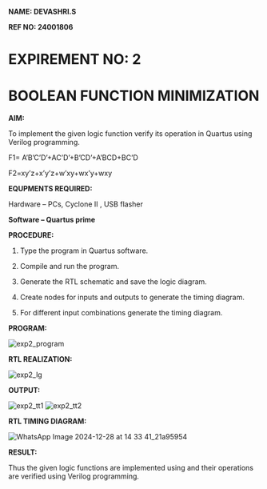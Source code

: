 **NAME: DEVASHRI.S**

**REF NO: 24001806**

# EXPIREMENT NO: 2
# BOOLEAN FUNCTION MINIMIZATION

**AIM:**

To implement the given logic function verify its operation in Quartus using Verilog programming.

F1= A’B’C’D’+AC’D’+B’CD’+A’BCD+BC’D 

F2=xy’z+x’y’z+w’xy+wx’y+wxy

**EQUPMENTS REQUIRED:**

Hardware – PCs, Cyclone II , USB flasher

**Software – Quartus prime**

**PROCEDURE:**

1.	Type the program in Quartus software.

2.	Compile and run the program.

3.	Generate the RTL schematic and save the logic diagram.

4.	Create nodes for inputs and outputs to generate the timing diagram.

5.	For different input combinations generate the timing diagram.


**PROGRAM:**

![exp2_program](https://github.com/user-attachments/assets/1c0c9379-5609-45b2-8c0a-9f9240160333)


**RTL REALIZATION:**

![exp2_lg](https://github.com/user-attachments/assets/7b349ea5-3631-441f-9692-cb291dd29311)


**OUTPUT:**

![exp2_tt1](https://github.com/user-attachments/assets/24a83d46-35ec-470d-8902-b31f0a3ef1ae)
![exp2_tt2](https://github.com/user-attachments/assets/0022ae12-dadb-485d-b886-434dad1d0522)



**RTL TIMING DIAGRAM:**

![WhatsApp Image 2024-12-28 at 14 33 41_21a95954](https://github.com/user-attachments/assets/819d9380-a0d8-4e8a-b1a1-f1b641b3033a)


**RESULT:**

Thus the given logic functions are implemented using and their operations are verified using Verilog programming.

